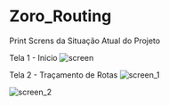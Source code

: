 # Zoro_Routing
Print Screns da Situação Atual do Projeto

Tela 1 - Inicio
![screen](https://user-images.githubusercontent.com/103478494/200659111-7a2f05cc-429c-4c90-aead-9b396132680b.jpg)

Tela 2 - Traçamento de Rotas
![screen_1](https://user-images.githubusercontent.com/103478494/200659538-c42d6ebb-49cd-4a48-b136-89d0c672b091.jpg)

![screen_2](https://user-images.githubusercontent.com/103478494/200659573-475f38bc-f53b-43aa-ace8-16f142fdaae6.jpg)
